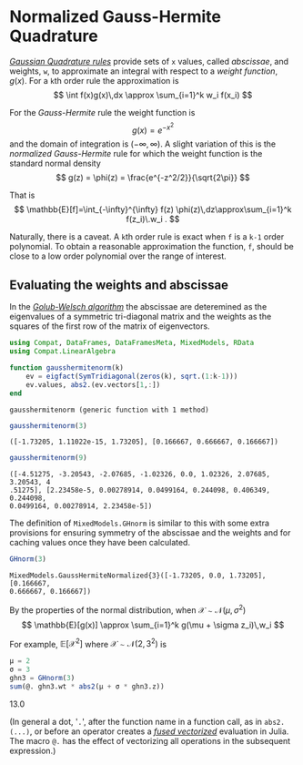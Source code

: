 
# Normalized Gauss-Hermite Quadrature

[*Gaussian Quadrature rules*](https://en.wikipedia.org/wiki/Gaussian_quadrature) provide sets of `x` values, called *abscissae*, and weights, `w`, to approximate an integral with respect to a *weight function*, $g(x)$.  For a `k`th order rule the approximation is
$$
\int f(x)g(x)\,dx \approx \sum_{i=1}^k w_i f(x_i)
$$

For the *Gauss-Hermite* rule the weight function is
$$
g(x) = e^{-x^2}
$$
and the domain of integration is $(-\infty, \infty)$.  A slight variation of this is the *normalized Gauss-Hermite* rule for which the weight function is the standard normal density
$$
g(z) = \phi(z) = \frac{e^{-z^2/2}}{\sqrt{2\pi}}
$$

That is
$$
\mathbb{E}[f]=\int_{-\infty}^{\infty} f(z) \phi(z)\,dz\approx\sum_{i=1}^k f(z_i)\.w_i .
$$

Naturally, there is a caveat.  A `k`th order rule is exact when `f` is a `k-1` order polynomial.  To obtain a reasonable approximation the function, `f`, should be close to a low order polynomial over the range of interest. 

## Evaluating the weights and abscissae

In the [*Golub-Welsch algorithm*](https://en.wikipedia.org/wiki/Gaussian_quadrature#The_Golub-Welsch_algorithm) the abscissae are deteremined as the eigenvalues of a symmetric tri-diagonal matrix and the weights as the squares of the first row of the matrix of eigenvectors.

````julia
using Compat, DataFrames, DataFramesMeta, MixedModels, RData 
using Compat.LinearAlgebra

function gausshermitenorm(k)
    ev = eigfact(SymTridiagonal(zeros(k), sqrt.(1:k-1)))
    ev.values, abs2.(ev.vectors[1,:])
end
````


````
gausshermitenorm (generic function with 1 method)
````



````julia
gausshermitenorm(3)
````


````
([-1.73205, 1.11022e-15, 1.73205], [0.166667, 0.666667, 0.166667])
````



````julia
gausshermitenorm(9)
````


````
([-4.51275, -3.20543, -2.07685, -1.02326, 0.0, 1.02326, 2.07685, 3.20543, 4
.51275], [2.23458e-5, 0.00278914, 0.0499164, 0.244098, 0.406349, 0.244098, 
0.0499164, 0.00278914, 2.23458e-5])
````





The definition of `MixedModels.GHnorm` is similar to this with some extra provisions for ensuring symmetry of the abscissae and the weights and for caching values once they have been calculated.

````julia
GHnorm(3)
````


````
MixedModels.GaussHermiteNormalized{3}([-1.73205, 0.0, 1.73205], [0.166667, 
0.666667, 0.166667])
````





By the properties of the normal distribution, when $\mathcal{X}\sim\mathscr{N}(\mu, \sigma^2)$
$$
\mathbb{E}[g(x)] \approx \sum_{i=1}^k g(\mu + \sigma z_i)\,w_i
$$

For example, $\mathbb{E}[\mathcal{X}^2]$ where $\mathcal{X}\sim\mathcal{N}(2, 3^2)$ is

````julia
μ = 2
σ = 3
ghn3 = GHnorm(3)
sum(@. ghn3.wt * abs2(μ + σ * ghn3.z))
````



13.0



(In general a dot, '`.`', after the function name in a function call, as in `abs2.(...)`, or before an operator creates a [*fused vectorized*](https://docs.julialang.org/en/stable/manual/performance-tips/#More-dots:-Fuse-vectorized-operations-1) evaluation in Julia.  The macro `@.` has the effect of vectorizing all operations in the subsequent expression.)
